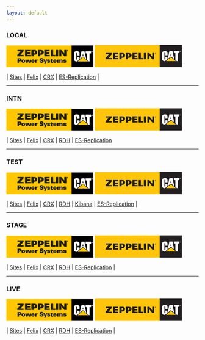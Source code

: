 ```yaml
---
layout: default
---
```


### LOCAL

[![Powersystems](./assets/images/zps-logo.jpg)](http://localhost:4502/de-de/powersystems.html)
[![Powersystems](./assets/images/cat-logo.png)](http://localhost:4502/de-de/cat.html)

| [Sites](http://localhost:4502/sites.html/content) | [Felix](http://localhost:4502/system/console/configMgr)  | [CRX](http://localhost:4502/crx/de/index.jsp)
| [ES-Replication](http://localhost:4502/etc/replication/agents.author/ElasticSearch.html) |


* * *

### INTN

[![Powersystems](./assets/images/zps-logo.jpg)](https://intn.zepdev.net/de-de/powersystems)
[![Powersystems](./assets/images/cat-logo.png)](https://intn.zepdev.net/de-de/cat)


| [Sites](http://public-author0.intn.zepdev.net:4502/sites.html/content) | [Felix](http://public-author0.intn.zepdev.net:4502/system/console/configMgr)  | [CRX](http://public-author0.intn.zepdev.net:4502/crx/de/index.jsp) 
| [RDH](http://public-rdh-intn.zepdev.net/#/login)   | [ES-Replication](http://public-author0.intn.zepdev.net:4502/etc/replication/agents.author/ElasticSearch.html)


* * *

### TEST

[![Powersystems](./assets/images/zps-logo.jpg)](https://test.zepdev.net/de-de/powersystems)
[![Powersystems](./assets/images/cat-logo.png)](https://test.zepdev.net/de-de/cat)


| [Sites](http://public-author0.test.zepdev.net:4502/sites.html/content) | [Felix](http://public-author0.test.zepdev.net:4502/system/console/configMgr)  | [CRX](http://public-author0.test.zepdev.net:4502/crx/de/index.jsp)
| [RDH](http://public-rdh-test.zepdev.net/#/login) | [Kibana](https://kibana-test.zepdev.net/_plugin/kibana/app/kibana#/dev_tools/console?_g=())          | [ES-Replication](http://public-author0.test.zepdev.net:4502/etc/replication/agents.author/ElasticSearch.html) |


* * *

### STAGE
[![Powersystems](./assets/images/zps-logo.jpg)](https://stage.zepdev.net/de-de/powersystems)
[![Powersystems](./assets/images/cat-logo.png)](https://stage.zepdev.net/de-de/cat)


| [Sites](http://public-author0.stage.zepdev.net:4502/sites.html/content) | [Felix](http://public-author0.stage.zepdev.net:4502/system/console/configMgr)  | [CRX](http://public-author0.stage.zepdev.net:4502/crx/de/index.jsp)
| [RDH](http://public-rdh-stage.zepdev.net/#/login) | [ES-Replication](http://public-author0.stage.zepdev.net:4502/etc/replication/agents.author/ElasticSearch.html) |



***


### LIVE
[![Powersystems](./assets/images/zps-logo.jpg)](https://live.zepdev.net/de-de/powersystems)
[![Powersystems](./assets/images/cat-logo.png)](https://live.zepdev.net/de-de/cat)


| [Sites](http://public-author0.live.zepdev.net:4502/sites.html/content) | [Felix](http://public-author0.live.zepdev.net:4502/system/console/configMgr)  | [CRX](http://public-author0.live.zepdev.net:4502/crx/de/index.jsp)
| [RDH](http://public-rdh-live.zepdev.net/#/login) | [ES-Replication](http://public-author0.live.zepdev.net:4502/etc/replication/agents.author/ElasticSearch.html) |
